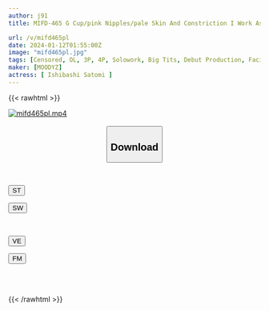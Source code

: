 ```yaml
---
author: j91
title: MIFD-465 G Cup/pink Nipples/pale Skin And Constriction I Work As An Office Lady On Weekdays. Bold AV DEBUT She Works At A Major Company And Wants Some Stimulation In Her Casual Daily Life... She Unleashes Her Beautiful Huge Breasts That Have Been Talked About In The Company - Satomi Ishibashi

url: /v/mifd465pl
date: 2024-01-12T01:55:00Z
image: "mifd465pl.jpg"
tags: [Censored, OL, 3P, 4P, Solowork, Big Tits, Debut Production, Facials	]
maker: [MOODYZ]
actress: [ Ishibashi Satomi ]
---
```



{{< rawhtml >}}

<div class="video" data-videoid="8wqjR4RDw7soAPB">
    <a href="javascript:;">
        <img src="/v/mifd465pl/mifd465pl.jpg" width="WIDTH" height="HEIGHT" alt="mifd465pl.mp4" loading="lazy">
    </a>
</div>

<script type="text/javascript" src="https://j91.asia/asset/on-demand-st.js"></script>

<br>
  <link rel="stylesheet" href="https://j91.asia/asset/bs5.css">
  
  <center>
  <button class="btn btn-primary" type="button" data-bs-toggle="collapse" data-bs-target=".multi-collapse" aria-expanded="false" aria-controls="multiCollapseExample1 multiCollapseExample2"><h2>Download</h2></button></center>
</p>
<div class="row">
  <div class="col">
    <div class="collapse multi-collapse" id="multiCollapseExample1">
      <div class="card card-body">
	      	      <br>
<div class="buttons">  
<p><a href="https://streamtape.to/v/8wqjR4RDw7soAPB" target="_blank"><button class="btn-hover color-3"><i class="fa fa-download"></i> ST</button></a></p>
<p><a href="https://flaswish.com/egw0zjrm7gid" target="_blank"><button class="btn-hover color-2"><i class="fa fa-download"></i> SW</button></a></p></div>
    </div>
  </div>
</div>
  <div class="col">
    <div class="collapse multi-collapse" id="multiCollapseExample2">
      <div class="card card-body">
	      <br>
<div class="buttons">
<p><a href="javascript:;" target="_blank"><button class="btn-hover color-9"><i class="fa fa-download"></i> VE</button></a></p>
<p><a href="javascript:;" target="_blank"><button class="btn-hover color-8"><i class="fa fa-download"></i> FM</button></a></p></div>
<br><br>
      </div>
    </div>
  </div>
</div>

{{< /rawhtml >}}